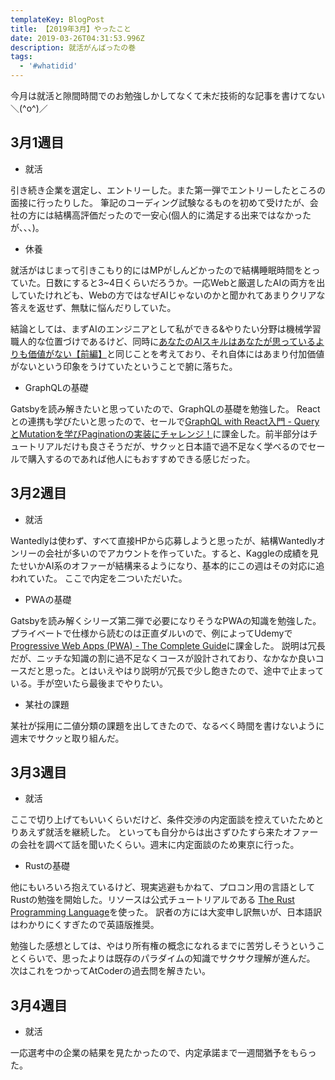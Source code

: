 ```yaml
---
templateKey: BlogPost
title: 【2019年3月】やったこと
date: 2019-03-26T04:31:53.996Z
description: 就活がんばったの巻
tags:
  - '#whatidid'
---
```

今月は就活と隙間時間でのお勉強しかしてなくて未だ技術的な記事を書けてない＼(^o^)／

## 3月1週目

* 就活

引き続き企業を選定し、エントリーした。また第一弾でエントリーしたところの面接に行ったりした。
筆記のコーディング試験なるものを初めて受けたが、会社の方には結構高評価だったので一安心(個人的に満足する出来ではなかったが、、、)。

* 休養

就活がはじまって引きこもり的にはMPがしんどかったので結構睡眠時間をとっていた。日数にすると3~4日くらいだろうか。一応Webと厳選したAIの両方を出していたけれども、Webの方ではなぜAIじゃないのかと聞かれてあまりクリアな答えを返せず、無駄に悩んだりしていた。

結論としては、まずAIのエンジニアとして私ができる&やりたい分野は機械学習職人的な位置づけであるけど、同時に[あなたのAIスキルはあなたが思っているよりも価値がない【前編】](http://ainow.ai/2019/03/13/164123/)と同じことを考えており、それ自体にはあまり付加価値がないという印象をうけていたということで腑に落ちた。

* GraphQLの基礎

Gatsbyを読み解きたいと思っていたので、GraphQLの基礎を勉強した。
Reactとの連携も学びたいと思ったので、セールで[GraphQL with React入門 - QueryとMutationを学びPaginationの実装にチャレンジ！](https://www.udemy.com/graphql-with-react/learn/v4/overview)に課金した。前半部分はチュートリアルだけも良さそうだが、サクッと日本語で過不足なく学べるのでセールで購入するのであれば他人にもおすすめできる感じだった。

## 3月2週目

* 就活

Wantedlyは使わず、すべて直接HPから応募しようと思ったが、結構Wantedlyオンリーの会社が多いのでアカウントを作っていた。すると、Kaggleの成績を見たせいかAI系のオファーが結構来るようになり、基本的にこの週はその対応に追われていた。
ここで内定を二ついただいた。

* PWAの基礎

Gatsbyを読み解くシリーズ第二弾で必要になりそうなPWAの知識を勉強した。プライベートで仕様から読むのは正直ダルいので、例によってUdemyで
[Progressive Web Apps (PWA) - The Complete Guide](https://www.udemy.com/progressive-web-app-pwa-the-complete-guide/learn/v4/t/lecture/7824390?start=135)に課金した。
説明は冗長だが、ニッチな知識の割に過不足なくコースが設計されており、なかなか良いコースだと思った。とはいえやはり説明が冗長で少し飽きたので、途中で止まっている。手が空いたら最後までやりたい。

* 某社の課題

某社が採用に二値分類の課題を出してきたので、なるべく時間を書けないように週末でサクッと取り組んだ。

## 3月3週目

* 就活

ここで切り上げてもいいくらいだけど、条件交渉の内定面談を控えていたためとりあえず就活を継続した。
といっても自分からは出さずひたすら来たオファーの会社を調べて話を聞いたくらい。週末に内定面談のため東京に行った。

* Rustの基礎

他にもいろいろ抱えているけど、現実逃避もかねて、プロコン用の言語としてRustの勉強を開始した。リソースは公式チュートリアルである
[The Rust Programming Language](https://doc.rust-lang.org/book/foreword.html)を使った。
訳者の方には大変申し訳無いが、日本語訳はわかりにくすぎたので英語版推奨。

勉強した感想としては、やはり所有権の概念になれるまでに苦労しそうということくらいで、思ったよりは既存のパラダイムの知識でサクサク理解が進んだ。
次はこれをつかってAtCoderの過去問を解きたい。

## 3月4週目

* 就活

一応選考中の企業の結果を見たかったので、内定承諾まで一週間猶予をもらった。
